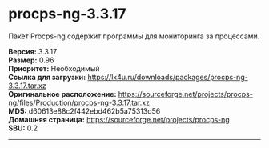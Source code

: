 # procps-ng-3.3.17

Пакет Procps-ng содержит программы для мониторинга за процессами.

**Версия:** 3.3.17
<br />
**Размер:** 0.96
<br />
**Приоритет:** Необходимый
<br />
**Ссылка для загрузки:** https://lx4u.ru/downloads/packages/procps-ng-3.3.17.tar.xz
<br />
**Оригинальное расположение:** https://sourceforge.net/projects/procps-ng/files/Production/procps-ng-3.3.17.tar.xz
<br />
**MD5:** d60613e88c2f442ebd462b5a75313d56
<br />
**Домашняя страница:** https://sourceforge.net/projects/procps-ng
        <br />**SBU:** 0.2

***
            